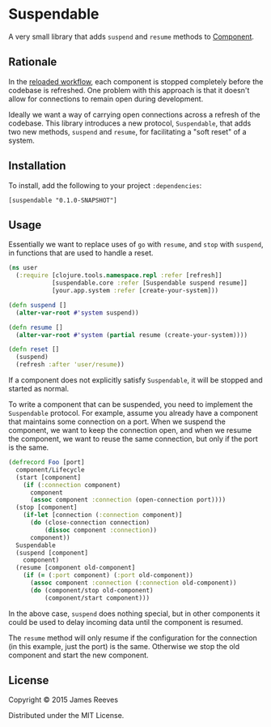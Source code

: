 # Suspendable

A very small library that adds `suspend` and `resume` methods to
[Component][].

[component]: https://github.com/stuartsierra/component

## Rationale

In the [reloaded workflow][], each component is stopped completely
before the codebase is refreshed. One problem with this approach is
that it doesn't allow for connections to remain open during
development.

Ideally we want a way of carrying open connections across a refresh of
the codebase. This library introduces a new protocol, `Suspendable`,
that adds two new methods, `suspend` and `resume`, for facilitating a
"soft reset" of a system.

[reloaded workflow]: http://thinkrelevance.com/blog/2013/06/04/clojure-workflow-reloaded

## Installation

To install, add the following to your project `:dependencies`:

    [suspendable "0.1.0-SNAPSHOT"]

## Usage

Essentially we want to replace uses of `go` with `resume`, and `stop`
with `suspend`, in functions that are used to handle a reset.

```clojure
(ns user
  (:require [clojure.tools.namespace.repl :refer [refresh]]
            [suspendable.core :refer [Suspendable suspend resume]]
            [your.app.system :refer [create-your-system]))

(defn suspend []
  (alter-var-root #'system suspend))

(defn resume []
  (alter-var-root #'system (partial resume (create-your-system))))

(defn reset []
  (suspend)
  (refresh :after 'user/resume))
```

If a component does not explicitly satisfy `Suspendable`, it will be
stopped and started as normal.

To write a component that can be suspended, you need to implement the
`Suspendable` protocol. For example, assume you already have a
component that maintains some connection on a port. When we suspend
the component, we want to keep the connection open, and when we resume
the component, we want to reuse the same connection, but only if the
port is the same.

```clojure
(defrecord Foo [port]
  component/Lifecycle
  (start [component]
    (if (:connection component)
      component
      (assoc component :connection (open-connection port))))
  (stop [component]
    (if-let [connection (:connection component)]
      (do (close-connection connection)
          (dissoc component :connection))
      component))
  Suspendable
  (suspend [component]
    component)
  (resume [component old-component]
    (if (= (:port component) (:port old-component))
      (assoc component :connection (:connection old-component))
      (do (component/stop old-component)
          (component/start component)))
```
      
In the above case, `suspend` does nothing special, but in other
components it could be used to delay incoming data until the component
is resumed.

The `resume` method will only resume if the configuration for the
connection (in this example, just the port) is the same. Otherwise we
stop the old component and start the new component.

## License

Copyright © 2015 James Reeves

Distributed under the MIT License.
